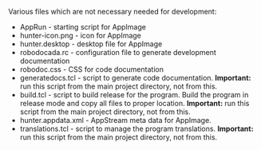 Various files which are not necessary needed for development:

- AppRun - starting script for AppImage
- hunter-icon.png  - icon for AppImage
- hunter.desktop   - desktop file for AppImage
- robodocada.rc    - configuration file to generate development documentation
- robodoc.css      - CSS for code documentation
- generatedocs.tcl - script to generate code documentation. **Important:** run
                     this script from the main project directory, not from
                     this.
- build.tcl        - script to build release for the program. Build the program
                     in release mode and copy all files to proper location.
                     **Important:** run this script from the main project
                     directory, not from this.
- hunter.appdata.xml - AppStream meta data for AppImage.
- translations.tcl - script to manage the program translations. **Important:**
                     run this script from the main project directory, not from
                     this.

